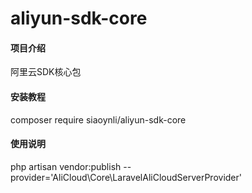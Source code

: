 # aliyun-sdk-core

#### 项目介绍

阿里云SDK核心包


#### 安装教程

composer require siaoynli/aliyun-sdk-core

#### 使用说明

php artisan vendor:publish --provider='AliCloud\Core\LaravelAliCloudServerProvider'
